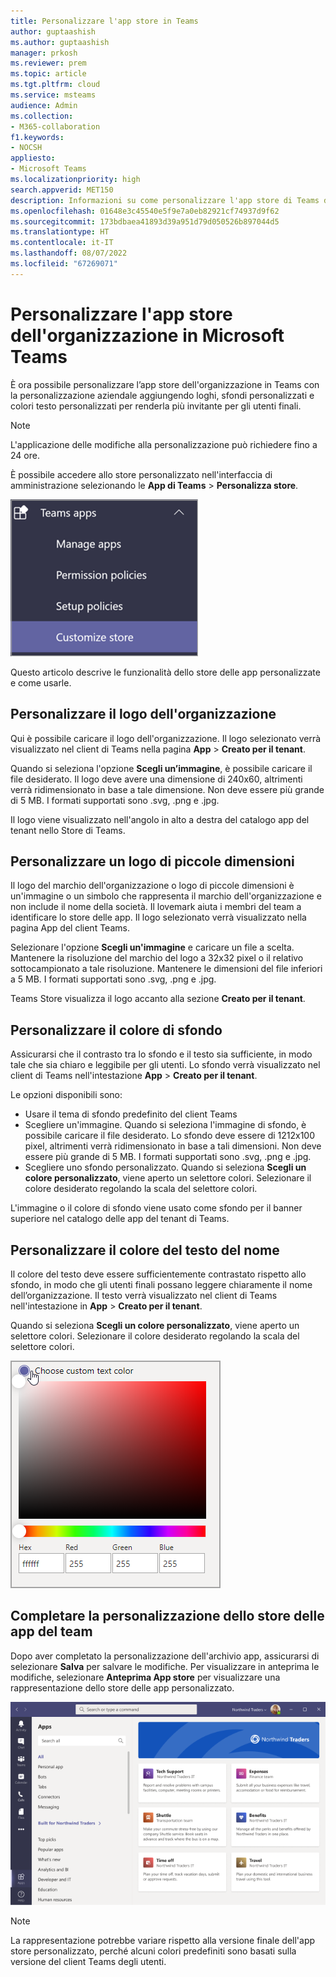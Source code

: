 ```yaml
---
title: Personalizzare l'app store in Teams
author: guptaashish
ms.author: guptaashish
manager: prkosh
ms.reviewer: prem
ms.topic: article
ms.tgt.pltfrm: cloud
ms.service: msteams
audience: Admin
ms.collection:
- M365-collaboration
f1.keywords:
- NOCSH
appliesto:
- Microsoft Teams
ms.localizationpriority: high
search.appverid: MET150
description: Informazioni su come personalizzare l'app store di Teams dell'organizzazione aggiungendo loghi, sfondi personalizzati e colori testo personalizzati.
ms.openlocfilehash: 01648e3c45540e5f9e7a0eb82921cf74937d9f62
ms.sourcegitcommit: 173bdbaea41893d39a951d79d050526b897044d5
ms.translationtype: HT
ms.contentlocale: it-IT
ms.lasthandoff: 08/07/2022
ms.locfileid: "67269071"
---
```

# <a name="customize-your-organizations-app-store-in-microsoft-teams"></a>Personalizzare l'app store dell'organizzazione in Microsoft Teams

È ora possibile personalizzare l’app store dell'organizzazione in Teams con la personalizzazione aziendale aggiungendo loghi, sfondi personalizzati e colori testo personalizzati per renderla più invitante per gli utenti finali.

> [!NOTE]
> L'applicazione delle modifiche alla personalizzazione può richiedere fino a 24 ore.

È possibile accedere allo store personalizzato nell'interfaccia di amministrazione selezionando le **App di Teams** > **Personalizza store**.

  ![Funzionalità della console di amministrazione personalizza store in evidenza.](media/customize-app-store.png)

Questo articolo descrive le funzionalità dello store delle app personalizzate e come usarle.

## <a name="customize-your-organization-logo"></a>Personalizzare il logo dell'organizzazione

<!-- Bookmark used by Context Sensitive Help (CSH). Do not delete. -->
<a name="orglogo"> </a>
<!-- Do not remove the bookmark link above. -->

Qui è possibile caricare il logo dell'organizzazione. Il logo selezionato verrà visualizzato nel client di Teams nella pagina **App** > **Creato per il tenant**.

Quando si seleziona l'opzione **Scegli un’immagine**, è possibile caricare il file desiderato. Il logo deve avere una dimensione di 240x60, altrimenti verrà ridimensionato in base a tale dimensione. Non deve essere più grande di 5 MB. I formati supportati sono .svg, .png e .jpg.

Il logo viene visualizzato nell'angolo in alto a destra del catalogo app del tenant nello Store di Teams.

## <a name="customize-your-small-logo"></a>Personalizzare un logo di piccole dimensioni

<!-- Bookmark used by Context Sensitive Help (CSH). Do not delete. -->
<a name="orglogomark"> </a>
<!-- Do not remove the bookmark link above. -->

Il logo del marchio dell'organizzazione o logo di piccole dimensioni è un'immagine o un simbolo che rappresenta il marchio dell'organizzazione e non include il nome della società. Il lovemark aiuta i membri del team a identificare lo store delle app. Il logo selezionato verrà visualizzato nella pagina App del client Teams.

Selezionare l'opzione **Scegli un'immagine** e caricare un file a scelta. Mantenere la risoluzione del marchio del logo a 32x32 pixel o il relativo sottocampionato a tale risoluzione. Mantenere le dimensioni del file inferiori a 5 MB. I formati supportati sono .svg, .png e .jpg.

Teams Store visualizza il logo accanto alla sezione **Creato per il tenant**.

## <a name="customize-the-background-color"></a>Personalizzare il colore di sfondo

<!-- Bookmark used by Context Sensitive Help (CSH). Do not delete. -->
<a name="custombackground"> </a>
<!-- Do not remove the bookmark link above. -->

Assicurarsi che il contrasto tra lo sfondo e il testo sia sufficiente, in modo tale che sia chiaro e leggibile per gli utenti. Lo sfondo verrà visualizzato nel client di Teams nell'intestazione **App** >  **Creato per il tenant**.

Le opzioni disponibili sono:

* Usare il tema di sfondo predefinito del client Teams
* Scegliere un'immagine. Quando si seleziona l'immagine di sfondo, è possibile caricare il file desiderato. Lo sfondo deve essere di 1212x100 pixel, altrimenti verrà ridimensionato in base a tali dimensioni. Non deve essere più grande di 5 MB. I formati supportati sono .svg, .png e .jpg.
* Scegliere uno sfondo personalizzato. Quando si seleziona **Scegli un colore personalizzato**, viene aperto un selettore colori. Selezionare il colore desiderato regolando la scala del selettore colori.

L'immagine o il colore di sfondo viene usato come sfondo per il banner superiore nel catalogo delle app del tenant di Teams.

## <a name="customize-the-text-color-of-your-name"></a>Personalizzare il colore del testo del nome

<!-- Bookmark used by Context Sensitive Help (CSH). Do not delete. -->
<a name="textcolor"> </a>
<!-- Do not remove the bookmark link above. -->

Il colore del testo deve essere sufficientemente contrastato rispetto allo sfondo, in modo che gli utenti finali possano leggere chiaramente il nome dell’organizzazione. Il testo verrà visualizzato nel client di Teams nell'intestazione in **App** > **Creato per il tenant**.

Quando si seleziona **Scegli un colore personalizzato**, viene aperto un selettore colori. Selezionare il colore desiderato regolando la scala del selettore colori.

 ![il selettore colori.](media/choose-a-custom-color.png)

## <a name="complete-the-customization-of-your-team-apps-store"></a>Completare la personalizzazione dello store delle app del team

Dopo aver completato la personalizzazione dell'archivio app, assicurarsi di selezionare **Salva** per salvare le modifiche.
Per visualizzare in anteprima le modifiche, selezionare **Anteprima App store** per visualizzare una rappresentazione dello store delle app personalizzato.

![anteprima dello store delle app personalizzate.](media/PowerAppsInStore650w.png)

> [!NOTE]
> La rappresentazione potrebbe variare rispetto alla versione finale dell'app store personalizzato, perché alcuni colori predefiniti sono basati sulla versione del client Teams degli utenti.
